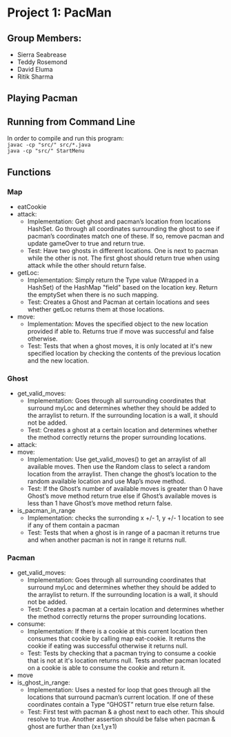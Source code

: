 
# Project 1: PacMan

## Group Members:
  * Sierra Seabrease 
  * Teddy Rosemond 
  * David Eluma
  * Ritik Sharma

## Playing Pacman

## Running from Command Line
In order to compile and run this program: <br/>
``javac -cp "src/" src/*.java``  <br/>
``java -cp "src/" StartMenu``

## Functions

  ### Map
  * eatCookie
  * attack:
    - Implementation: Get ghost and pacman’s location from locations HashSet. Go through all coordinates surrounding the ghost to see if pacman’s coordinates
  match one of these. If so, remove pacman and update gameOver to true and return true.
    - Test: Have two ghosts in different locations. One is next to pacman while the other is not. The first ghost should return true when using attack while 
  the other should return false.
  * getLoc:
    - Implementation: Simply return the Type value (Wrapped in a HashSet) of the HashMap "field" based on the location key. Return the emptySet when there is no such mapping.
    - Test: Creates a Ghost and Pacman at certain locations and sees whether getLoc returns them at those locations.
  * move:
    - Implementation: Moves the specified object to the new location provided if able to. Returns true if move was successful and false otherwise. 
    - Test: Tests that when a ghost moves, it is only located at it's new specified location by checking the contents of the previous location and the new location. 

  ### Ghost
  * get_valid_moves:
    - Implementation: Goes through all surrounding coordinates that surround myLoc and determines whether they should be added to the arraylist to return. If the surrounding location is a wall, it should not be added.
    - Test: Creates a ghost at a certain location and determines whether the method correctly returns the proper surrounding locations.
  * attack:
  * move:
    - Implementation: Use get_valid_moves() to get an arraylist of all available moves. Then use the Random class to select a random location from the arraylist.
    Then change the ghost’s location to the random available location and use Map’s move method.
    - Test: If the Ghost’s number of available moves is greater than 0 have Ghost’s move method return true else 
    if Ghost’s available moves is less than 1 have Ghost’s move method return false.
  * is_pacman_in_range
    - Implementation: checks the surronding x +/- 1, y +/- 1 location to see if any of them contain a pacman
    - Test: Tests that when a ghost is in range of a pacman it returns true and when another pacman is not in range it returns null. 

  ### Pacman 
  * get_valid_moves:
    - Implementation: Goes through all surrounding coordinates that surround myLoc and determines whether they should be added to the arraylist to return. If the surrounding location is a wall, it should not be added.
    - Test: Creates a pacman at a certain location and determines whether the method correctly returns the proper surrounding locations.
  * consume:
    - Implementation: If there is a cookie at this current location then consumes that cookie by calling map eat-cookie. It returns the cookie if eating was successful otherwise it returns null. 
    - Test: Tests by checking that a pacman trying to consume a cookie that is not at it's location returns null. Tests another pacman located on a cookie is able to consume the cookie and return it. 
  * move
  * is_ghost_in_range:
    - Implementation: Uses a nested for loop that goes through all the locations that surround pacman’s current location. 
    If one of these coordinates contain a Type “GHOST” return true else return false.
    - Test: First test with pacman & a ghost next to each other. This should resolve to true. 
    Another assertion should be false when pacman & ghost are further than (x±1,y±1)

